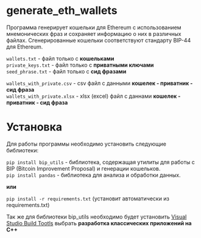 # generate_eth_wallets
Программа генерирует кошельки для Ethereum с использованием мнемонических фраз и сохраняет информацию о них в различных файлах. Сгенерированные кошельки соответствуют стандарту BIP-44 для Ethereum.

```wallets.txt``` - файл только с **кошельками**        
```private_keys.txt``` - файл только с **приватными ключами**       
```seed_phrase.txt``` - файл только с **сид фразами**       

```wallets_with_private.csv``` - csv файл с данными **кошелек - приватник - сид фраза**  
```wallets_with_private.xlsx``` - xlsx (excel) файл с даннами **кошелек - приватник - сид фраза**


# Установка
Для работы программы необходимо установить следующие библиотеки:

```pip install bip_utils``` - библиотека, содержащая утилиты для работы с BIP (Bitcoin Improvement Proposal) и генерации кошельков.    
```pip install pandas``` - библиотека для анализа и обработки данных.

**или** 

```pip install -r requirements.txt``` (установит автоматически из requirements.txt)

Так же для библиотеки bip_utils необходимо будет установить [Visual Studio Build Tootls](https://visualstudio.microsoft.com/ru/visual-cpp-build-tools/) выбрать **разработка классических приложений на C++**
